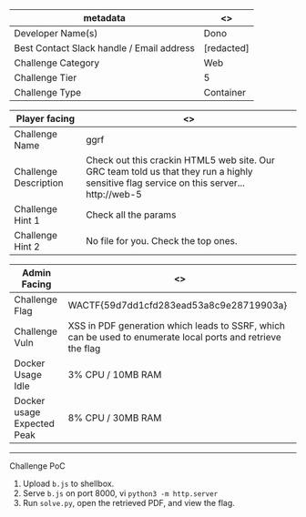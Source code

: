 | metadata | <> |
|--- | --- |
| Developer Name(s) | Dono |
| Best Contact Slack handle / Email address | [redacted] |
| Challenge Category | Web |
| Challenge Tier | 5 |
| Challenge Type | Container |

| Player facing | <> |
|--- | --- |
|Challenge Name | ggrf |
|Challenge Description | Check out this crackin HTML5 web site. Our GRC team told us that they run a highly sensitive flag service on this server... http://web-5 |
|Challenge Hint 1 | Check all the params |
|Challenge Hint 2 | No file for you. Check the top ones. |

| Admin Facing | <> |
|--- | --- |
|Challenge Flag| WACTF{59d7dd1cfd283ead53a8c9e28719903a} |
|Challenge Vuln| XSS in PDF generation which leads to SSRF, which can be used to enumerate local ports and retrieve the flag |
|Docker Usage Idle | 3% CPU / 10MB RAM |
|Docker usage Expected Peak | 8% CPU / 30MB RAM |
---

Challenge PoC
1. Upload `b.js` to shellbox.
2. Serve `b.js` on port 8000, vi `python3 -m http.server`
3. Run `solve.py`, open the retrieved PDF, and view the flag.